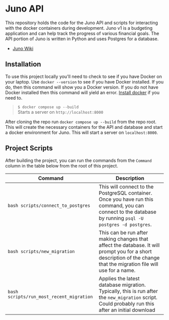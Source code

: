 # Juno API

This repository holds the code for the Juno API and scripts for interacting with the docker
containers during development. Juno v1 is a budgeting application and can help track the
progress of various financial goals. The API portion of Juno is written in Python and uses
Postgres for a database.

- [Juno Wiki](https://www.notion.so/Juno-Architecture-aeb7b49391204aee86930adc9a46bf9e?pvs=4)

## Installation

To use this project locally you'll need to check to see if you have Docker on your laptop. Use `docker --version` to see if you have Docker installed. If you do, then this command will show you a Docker version. If you do not have Docker installed then this command will yield an error. [Install docker](https://docs.docker.com/get-docker/s) if you need to.

> `$ docker compose up --build`  
> Starts a server on `http://localhost:8000`

After cloning the repo run `docker compose up --build` from the repo root.
This will create the necessary containers for the API and database and start a docker
environment for Juno. This will start a server on `localhost:8000`.

## Project Scripts

After building the project, you can run the commands from the `Command` column in the table
below from the root of this project.

| Command                                  | Description                                                                                                                                                          |
| ---------------------------------------- | -------------------------------------------------------------------------------------------------------------------------------------------------------------------- |
| `bash scripts/connect_to_postgres`       | This will connect to the PostgreSQL container. Once you have run this command, you can connect to the database by running `psql -U postgres -d postgres`.            |
| `bash scripts/new_migration`             | This can be run after making changes that affect the database. It will prompt you for a short description of the change that the migration file will use for a name. |
| `bash scripts/run_most_recent_migration` | Applies the latest database migration. Typically, this is run after the `new_migration` script. Could probably run this after an initial download                    |
